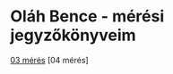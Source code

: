 # Oláh Bence - mérési jegyzőkönyveim

[03 mérés](https://bakker004.github.io/meresijegyzokony/06%20antenna%20teljesitmeny)
[04 mérés]
